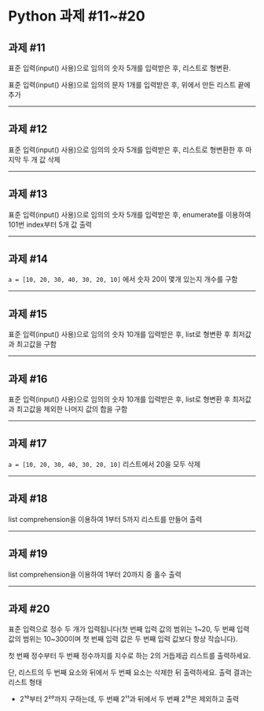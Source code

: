# Python 과제 #11~#20

## 과제 #11
표준 입력(input() 사용)으로 임의의 숫자 5개를 입력받은 후, 리스트로 형변환.

표준 입력(input() 사용)으로 임의의 문자 1개를 입력받은 후, 위에서 만든 리스트 끝에 추가

---

## 과제 #12
표준 입력(input() 사용)으로 임의의 숫자 5개를 입력받은 후, 리스트로 형변환한 후 마지막 두 개 값 삭제

---

## 과제 #13
표준 입력(input() 사용)으로 임의의 숫자 5개를 입력받은 후, enumerate를 이용하여 101번 index부터 5개 값 출력

---

## 과제 #14
`a = [10, 20, 30, 40, 30, 20, 10]` 에서 숫자 20이 몇개 있는지 개수를 구함

---

## 과제 #15
표준 입력(input() 사용)으로 임의의 숫자 10개를 입력받은 후, list로 형변환 후 최저값과 최고값을 구함

---

## 과제 #16
표준 입력(input() 사용)으로 임의의 숫자 10개를 입력받은 후, list로 형변환 후 최저값과 최고값을 제외한 나머지 값의 합을 구함

---

## 과제 #17
`a = [10, 20, 30, 40, 30, 20, 10]` 리스트에서 20을 모두 삭제

---

## 과제 #18
list comprehension을 이용하여 1부터 5까지 리스트를 만들어 출력

---

## 과제 #19
list comprehension을 이용하여 1부터 20까지 중 홀수 출력

---

## 과제 #20
표준 입력으로 정수 두 개가 입력됩니다(첫 번째 입력 값의 범위는 1~20, 두 번째 입력 값의 범위는 10~300이며 첫 번째 입력 값은 두 번째 입력 값보다 항상 작습니다). 

첫 번째 정수부터 두 번째 정수까지를 지수로 하는 2의 거듭제곱 리스트를 출력하세요. 

단, 리스트의 두 번째 요소와 뒤에서 두 번째 요소는 삭제한 뒤 출력하세요. 출력 결과는 리스트 형태

- 2¹⁰부터 2²⁰까지 구하는데, 두 번째 2¹¹과 뒤에서 두 번째 2¹⁹은 제외하고 출력